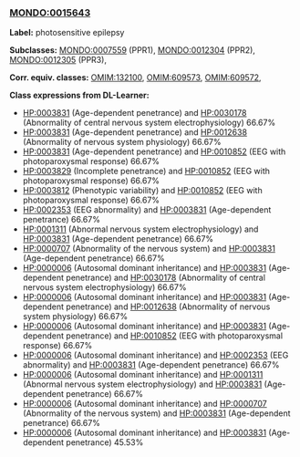 
### [MONDO:0015643](http://purl.obolibrary.org/obo/MONDO_0015643)
**Label:** photosensitive epilepsy

**Subclasses:** [MONDO:0007559](http://purl.obolibrary.org/obo/MONDO_0007559) (PPR1), [MONDO:0012304](http://purl.obolibrary.org/obo/MONDO_0012304) (PPR2), [MONDO:0012305](http://purl.obolibrary.org/obo/MONDO_0012305) (PPR3), 

**Corr. equiv. classes:** [OMIM:132100](http://purl.obolibrary.org/obo/OMIM_132100), [OMIM:609573](http://purl.obolibrary.org/obo/OMIM_609573), [OMIM:609572](http://purl.obolibrary.org/obo/OMIM_609572), 

**Class expressions from DL-Learner:**

- [HP:0003831](http://purl.obolibrary.org/obo/HP_0003831) (Age-dependent penetrance) and [HP:0030178](http://purl.obolibrary.org/obo/HP_0030178) (Abnormality of central nervous system electrophysiology) 66.67%
- [HP:0003831](http://purl.obolibrary.org/obo/HP_0003831) (Age-dependent penetrance) and [HP:0012638](http://purl.obolibrary.org/obo/HP_0012638) (Abnormality of nervous system physiology) 66.67%
- [HP:0003831](http://purl.obolibrary.org/obo/HP_0003831) (Age-dependent penetrance) and [HP:0010852](http://purl.obolibrary.org/obo/HP_0010852) (EEG with photoparoxysmal response) 66.67%
- [HP:0003829](http://purl.obolibrary.org/obo/HP_0003829) (Incomplete penetrance) and [HP:0010852](http://purl.obolibrary.org/obo/HP_0010852) (EEG with photoparoxysmal response) 66.67%
- [HP:0003812](http://purl.obolibrary.org/obo/HP_0003812) (Phenotypic variability) and [HP:0010852](http://purl.obolibrary.org/obo/HP_0010852) (EEG with photoparoxysmal response) 66.67%
- [HP:0002353](http://purl.obolibrary.org/obo/HP_0002353) (EEG abnormality) and [HP:0003831](http://purl.obolibrary.org/obo/HP_0003831) (Age-dependent penetrance) 66.67%
- [HP:0001311](http://purl.obolibrary.org/obo/HP_0001311) (Abnormal nervous system electrophysiology) and [HP:0003831](http://purl.obolibrary.org/obo/HP_0003831) (Age-dependent penetrance) 66.67%
- [HP:0000707](http://purl.obolibrary.org/obo/HP_0000707) (Abnormality of the nervous system) and [HP:0003831](http://purl.obolibrary.org/obo/HP_0003831) (Age-dependent penetrance) 66.67%
- [HP:0000006](http://purl.obolibrary.org/obo/HP_0000006) (Autosomal dominant inheritance) and [HP:0003831](http://purl.obolibrary.org/obo/HP_0003831) (Age-dependent penetrance) and [HP:0030178](http://purl.obolibrary.org/obo/HP_0030178) (Abnormality of central nervous system electrophysiology) 66.67%
- [HP:0000006](http://purl.obolibrary.org/obo/HP_0000006) (Autosomal dominant inheritance) and [HP:0003831](http://purl.obolibrary.org/obo/HP_0003831) (Age-dependent penetrance) and [HP:0012638](http://purl.obolibrary.org/obo/HP_0012638) (Abnormality of nervous system physiology) 66.67%
- [HP:0000006](http://purl.obolibrary.org/obo/HP_0000006) (Autosomal dominant inheritance) and [HP:0003831](http://purl.obolibrary.org/obo/HP_0003831) (Age-dependent penetrance) and [HP:0010852](http://purl.obolibrary.org/obo/HP_0010852) (EEG with photoparoxysmal response) 66.67%
- [HP:0000006](http://purl.obolibrary.org/obo/HP_0000006) (Autosomal dominant inheritance) and [HP:0002353](http://purl.obolibrary.org/obo/HP_0002353) (EEG abnormality) and [HP:0003831](http://purl.obolibrary.org/obo/HP_0003831) (Age-dependent penetrance) 66.67%
- [HP:0000006](http://purl.obolibrary.org/obo/HP_0000006) (Autosomal dominant inheritance) and [HP:0001311](http://purl.obolibrary.org/obo/HP_0001311) (Abnormal nervous system electrophysiology) and [HP:0003831](http://purl.obolibrary.org/obo/HP_0003831) (Age-dependent penetrance) 66.67%
- [HP:0000006](http://purl.obolibrary.org/obo/HP_0000006) (Autosomal dominant inheritance) and [HP:0000707](http://purl.obolibrary.org/obo/HP_0000707) (Abnormality of the nervous system) and [HP:0003831](http://purl.obolibrary.org/obo/HP_0003831) (Age-dependent penetrance) 66.67%
- [HP:0000006](http://purl.obolibrary.org/obo/HP_0000006) (Autosomal dominant inheritance) and [HP:0003831](http://purl.obolibrary.org/obo/HP_0003831) (Age-dependent penetrance) 45.53%


